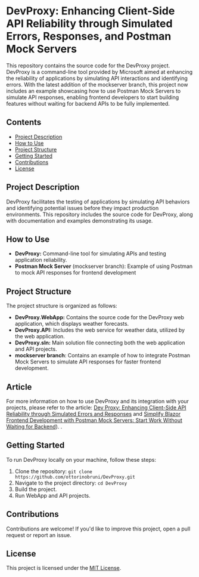 # DevProxy: Enhancing Client-Side API Reliability through Simulated Errors, Responses, and Postman Mock Servers
This repository contains the source code for the DevProxy project. DevProxy is a command-line tool provided by Microsoft aimed at enhancing the reliability of applications by simulating API interactions and identifying errors. With the latest addition of the mockserver branch, this project now includes an example showcasing how to use Postman Mock Servers to simulate API responses, enabling frontend developers to start building features without waiting for backend APIs to be fully implemented.

## Contents
- [Project Description](#project-description)
- [How to Use](#how-to-use)
- [Project Structure](#project-structure)
- [Getting Started](#getting-started)
- [Contributions](#contributions)
- [License](#license)

## Project Description

DevProxy facilitates the testing of applications by simulating API behaviors and identifying potential issues before they impact production environments. This repository includes the source code for DevProxy, along with documentation and examples demonstrating its usage.

## How to Use

- **DevProxy:** Command-line tool for simulating APIs and testing application reliability.
- **Postman Mock Server** (mockserver branch): Example of using Postman to mock API responses for frontend development

## Project Structure

The project structure is organized as follows:
- **DevProxy.WebApp:** Contains the source code for the DevProxy web application, which displays weather forecasts.
- **DevProxy.API:** Includes the web service for weather data, utilized by the web application.
- **DevProxy.sln:** Main solution file connecting both the web application and API projects.
- **mockserver branch**: Contains an example of how to integrate Postman Mock Servers to simulate API responses for faster frontend development.

## Article
For more information on how to use DevProxy and its integration with your projects, please refer to the article: [Dev Proxy: Enhancing Client-Side API Reliability through Simulated Errors and Responses](https://www.ottorinobruni.com/devproxy-enhancing-client-side-api-reliability-through-simulated-errors-responses/) and [Simplify Blazor Frontend Development with Postman Mock Servers: Start Work Without Waiting for Backend](https://www.ottorinobruni.com/simplify-blazor-frontend-development-with-postman-mock-servers-start-work-without-waiting-for-backend/)).
.

## Getting Started

To run DevProxy locally on your machine, follow these steps:
1. Clone the repository: `git clone https://github.com/ottorinobruni/DevProxy.git`
2. Navigate to the project directory: `cd DevProxy`
3. Build the project.
4. Run WebApp and API projects.

## Contributions

Contributions are welcome! If you'd like to improve this project, open a pull request or report an issue.

## License

This project is licensed under the [MIT License](LICENSE).

